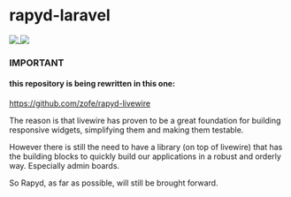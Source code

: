 rapyd-laravel
=============

<a href="https://packagist.org/packages/zofe/rapyd">
    <img src="http://img.shields.io/packagist/v/zofe/rapyd.svg?style=flat" style="vertical-align: text-top">
</a>
<a href="https://packagist.org/packages/zofe/rapyd">
    <img src="http://img.shields.io/packagist/dt/zofe/rapyd.svg?style=flat" style="vertical-align: text-top">
</a>



### IMPORTANT
#### this repository is being rewritten in this one:

https://github.com/zofe/rapyd-livewire

The reason is that livewire has proven to be a great foundation for building responsive widgets, simplifying them and making them testable.

However there is still the need to have a library (on top of livewire) that has the building blocks to quickly build our applications in a robust and orderly way. Especially admin boards.

So Rapyd, as far as possible, will still be brought forward.






<!---
 (https://www.paypal.com/cgi-bin/webscr?cmd=_s-xclick&hosted_button_id=QJFERQGP4ZB6A)__
 -->
